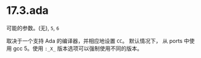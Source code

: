 # 17.3.ada

可能的参数。(无), `5`, `6`

取决于一个支持 Ada 的编译器，并相应地设置 `CC`。
 默认情况下， 从 ports 中使用 gcc 5。使用 `:_X_` 版本选项可以强制使用不同的版本。

